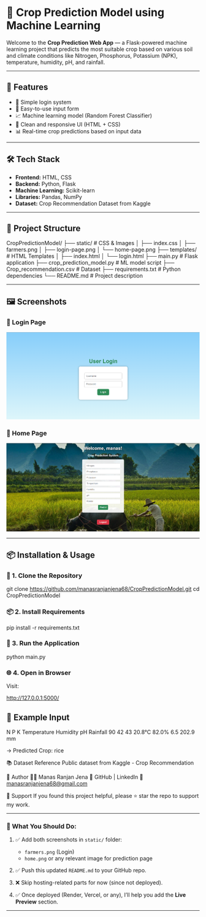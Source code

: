# 🌾 Crop Prediction Model using Machine Learning

Welcome to the **Crop Prediction Web App** — a Flask-powered machine learning project that predicts the most suitable crop based on various soil and climate conditions like Nitrogen, Phosphorus, Potassium (NPK), temperature, humidity, pH, and rainfall.

---  
    
## 🧠 Features     
    
- 🔐 Simple login system    
- 🧾 Easy-to-use input form
- 📈 Machine learning model (Random Forest Classifier)
- 🎨 Clean and responsive UI (HTML + CSS)
- 📊 Real-time crop predictions based on input data

---

## 🛠️ Tech Stack

- **Frontend:** HTML, CSS
- **Backend:** Python, Flask
- **Machine Learning:** Scikit-learn
- **Libraries:** Pandas, NumPy
- **Dataset:** Crop Recommendation Dataset from Kaggle

---

## 📂 Project Structure

CropPredictionModel/
├── static/ # CSS & Images
│ ├── index.css
│ ├── farmers.png
│ ├── login-page.png
│ └── home-page.png
├── templates/ # HTML Templates
│ ├── index.html
│ └── login.html
├── main.py # Flask application
├── crop_prediction_model.py # ML model script
├── Crop_recommendation.csv # Dataset
├── requirements.txt # Python dependencies
└── README.md # Project description

---

## 🖼️ Screenshots

### 🔐 Login Page
![Login Page](./static/login-page.png)

### 🏡 Home Page
![Home Page](./static/home-page.png)

---

## 📦 Installation & Usage

### 🔧 1. Clone the Repository


git clone https://github.com/manasranjanjena68/CropPredictionModel.git
cd CropPredictionModel

### 📦 2. Install Requirements

pip install -r requirements.txt


### 🚀 3. Run the Application

python main.py


### 🌐 4. Open in Browser

Visit:

http://127.0.0.1:5000/


## 🧪 Example Input
N     P     K     Temperature     Humidity     pH     Rainfall
90    42    43    20.8°C          82.0%        6.5    202.9 mm


→ Predicted Crop: rice


📚 Dataset Reference
Public dataset from Kaggle - Crop Recommendation


🙌 Author
👨‍💻 Manas Ranjan Jena
🔗 GitHub | LinkedIn
📧 manasranjanjena68@gmail.com

 
🌟 Support
If you found this project helpful, please ⭐ star the repo to support my work.


---

### 📌 What You Should Do:
1. ✅ Add both screenshots in `static/` folder:
   - `farmers.png` (Login)
   - `home.png` or any relevant image for prediction page

2. ✅ Push this updated `README.md` to your GitHub repo.

3. ❌ Skip hosting-related parts for now (since not deployed).

4. ✅ Once deployed (Render, Vercel, or any), I’ll help you add the **Live Preview** section.

---



